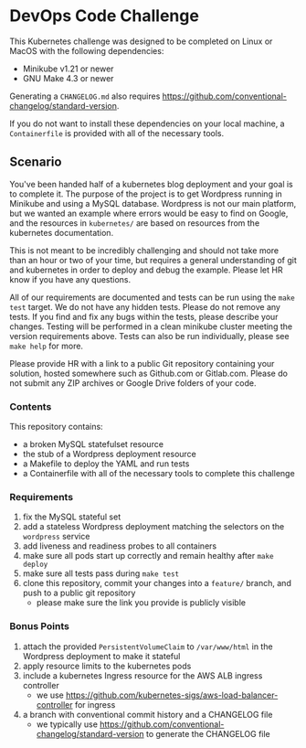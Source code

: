 # DevOps Code Challenge

This Kubernetes challenge was designed to be completed on Linux or MacOS with the following dependencies:

 - Minikube v1.21 or newer
 - GNU Make 4.3 or newer

Generating a `CHANGELOG.md` also requires https://github.com/conventional-changelog/standard-version.

If you do not want to install these dependencies on your local machine, a `Containerfile` is provided with
all of the necessary tools.

## Scenario

You've been handed half of a kubernetes blog deployment and your goal is to complete it. The purpose of the
project is to get Wordpress running in Minikube and using a MySQL database. Wordpress is not our main platform,
but we wanted an example where errors would be easy to find on Google, and the resources in `kubernetes/` are
based on resources from the kubernetes documentation.

This is not meant to be incredibly challenging and should not take more than an hour or two of your time, but
requires a general understanding of git and kubernetes in order to deploy and debug the example. Please let
HR know if you have any questions.

All of our requirements are documented and tests can be run using the `make test` target. We do not have any
hidden tests. Please do not remove any tests. If you find and fix any bugs within the tests,
please describe your changes. Testing will be performed in a clean minikube cluster meeting the
version requirements above. Tests can also be run individually, please see `make help` for more.

Please provide HR with a link to a public Git repository containing your solution, hosted somewhere
such as Github.com or Gitlab.com. Please do not submit any ZIP archives or Google Drive folders of your code.

### Contents

This repository contains:

- a broken MySQL statefulset resource
- the stub of a Wordpress deployment resource
- a Makefile to deploy the YAML and run tests
- a Containerfile with all of the necessary tools to complete this challenge

### Requirements

1. fix the MySQL stateful set
2. add a stateless Wordpress deployment matching the selectors on the `wordpress` service
3. add liveness and readiness probes to all containers
4. make sure all pods start up correctly and remain healthy after `make deploy`
5. make sure all tests pass during `make test`
6. clone this repository, commit your changes into a `feature/` branch, and push to a public git repository
    - please make sure the link you provide is publicly visible

### Bonus Points

1. attach the provided `PersistentVolumeClaim` to `/var/www/html` in the Wordpress deployment to make it stateful
2. apply resource limits to the kubernetes pods
3. include a kubernetes Ingress resource for the AWS ALB ingress controller
    - we use https://github.com/kubernetes-sigs/aws-load-balancer-controller for ingress
4. a branch with conventional commit history and a CHANGELOG file
    - we typically use https://github.com/conventional-changelog/standard-version to generate the CHANGELOG file
